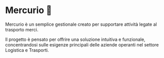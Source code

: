 # Mercurio 🏃

Mercurio è un semplice gestionale creato per supportare attività legate al trasporto merci.

Il progetto è pensato per offrire una soluzione intuitiva e funzionale, concentrandosi sulle esigenze principali delle aziende operanti nel settore Logistica e Trasporti.
